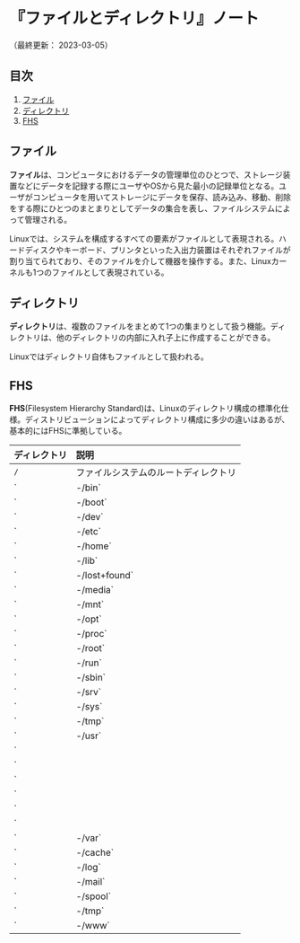 # 『ファイルとディレクトリ』ノート

（最終更新： 2023-03-05）


## 目次

1. [ファイル](#ファイル)
1. [ディレクトリ](#ディレクトリ)
1. [FHS](#fhs)


## ファイル

**ファイル**は、コンピュータにおけるデータの管理単位のひとつで、ストレージ装置などにデータを記録する際にユーザやOSから見た最小の記録単位となる。ユーザがコンピュータを用いてストレージにデータを保存、読み込み、移動、削除をする際にひとつのまとまりとしてデータの集合を表し、ファイルシステムによって管理される。

Linuxでは、システムを構成するすべての要素がファイルとして表現される。ハードディスクやキーボード、プリンタといった入出力装置はそれぞれファイルが割り当てられており、そのファイルを介して機器を操作する。また、Linuxカーネルも1つのファイルとして表現されている。


## ディレクトリ

**ディレクトリ**は、複数のファイルをまとめて1つの集まりとして扱う機能。ディレクトリは、他のディレクトリの内部に入れ子上に作成することができる。

Linuxではディレクトリ自体もファイルとして扱われる。


## FHS

**FHS**(Filesystem Hierarchy Standard)は、Linuxのディレクトリ構成の標準化仕様。ディストリビューションによってディレクトリ構成に多少の違いはあるが、基本的にはFHSに準拠している。

| ディレクトリ    | 説明                                                                                                 |
| --------------- | :--------------------------------------------------------------------------------------------------- |
| `/`             | ファイルシステムのルートディレクトリ                                                                 |
| `|-/bin`        | 一般ユーザ向けの基本コマンドの実行ファイルを格納するディレクトリ                                     |
| `|-/boot`       | ブートローダ関連のファイルを格納するディレクトリ                                                     |
| `|-/dev`        | デバイスファイル（コンピュータに接続された周辺機器に関するファイル）を格納するディレクトリ           |
| `|-/etc`        | 各種プログラムの設定ファイルを格納したディレクトリ                                                   |
| `|-/home`       | ユーザごとのホームディレクトリ群を格納したディレクトリ                                               |
| `|-/lib`        | `/bin` や `/sbin` にある実行ファイルに紐づけられた共有ライブラリを格納したディレクトリ               |
| `|-/lost+found` | 予期しないシャットダウンなどにより破損したファイルなどの断片が格納されるディレクトリ                 |
| `|-/media`      | 外部メディアが接続された際にOSによって自動的にマウンティングされるディレクトリを格納したディレクトリ |
| `|-/mnt`        | 一時的なファイルシステムのマウントなどに用いるディレクトリで、ユーザが手動でマウントを行う           |
| `|-/opt`        | パッケージマネージャを使わずにインストールしたアプリケーションなどが格納されるディレクトリ           |
| `|-/proc`       | カーネルやプロセスの状態に関する情報を格納するディレクトリ                                           |
| `|-/root`       | rootユーザのホームディレクトリ                                                                       |
| `|-/run`        | 実行中のプログラムのPIDファイルなどを格納するディレクトリ                                            |
| `|-/sbin`       | システム管理用のコマンドの実行ファイルを格納するディレクトリ                                         |
| `|-/srv`        | サービスを提供する際のデータを格納するディレクトリ                                                   |
| `|-/sys`        | デバイスやドライバについての情報を格納するディレクトリ                                               |
| `|-/tmp`        | 一時ファイルの置き場として利用されるディレクトリ                                                     |
| `|-/usr`        | システム以外の全ユーザが共通して利用するプログラムやライブラリを格納するディレクトリ                 |
| `| |-/bin`      | ユーザが利用するコマンドを格納するディレクトリ                                                       |
| `| |-/include`  | ユーザ空間のソースコードをコンパイルするのに必要なヘッダファイルを格納するディレクトリ               |
| `| |-/lib`      | `/usr/bin` にある実行ファイルに紐づけられた共有ライブラリを格納したディレクトリ                      |
| `| |-/share`    | アイコンやフォントなど、アーキテクチャに依存しない共有う可能なファイルを格納したディレクトリ         |
| `| |-/src`      | ソースコードを格納するためのディレクトリ                                                             |
| `| |-/local`    | ホスト固有のローカルデータを格納する第三階層（ `bin` や `lib` 、 `share` などを持つ）                |
| `|-/var`        | ログやメールなどの可変ファイルを格納する為のディレクトリ                                             |
| `  |-/cache`    | キャッシュファイルを格納するディレクトリ                                                             |
| `  |-/log`      | 各種ログファイルを格納するディレクトリ                                                               |
| `  |-/mail`     | ユーザのメールボックスとして利用されるディレクトリ                                                   |
| `  |-/spool`    | 処理待ち状態のタスクのスプールを格納するディレクトリ                                                 |
| `  |-/tmp`      | 一時ファイルの置き場として利用されるディレクトリ                                                     |
| `  |-/www`      | 慣習的にWebコンテンツを格納するために利用されるディレクトリ                                          |
